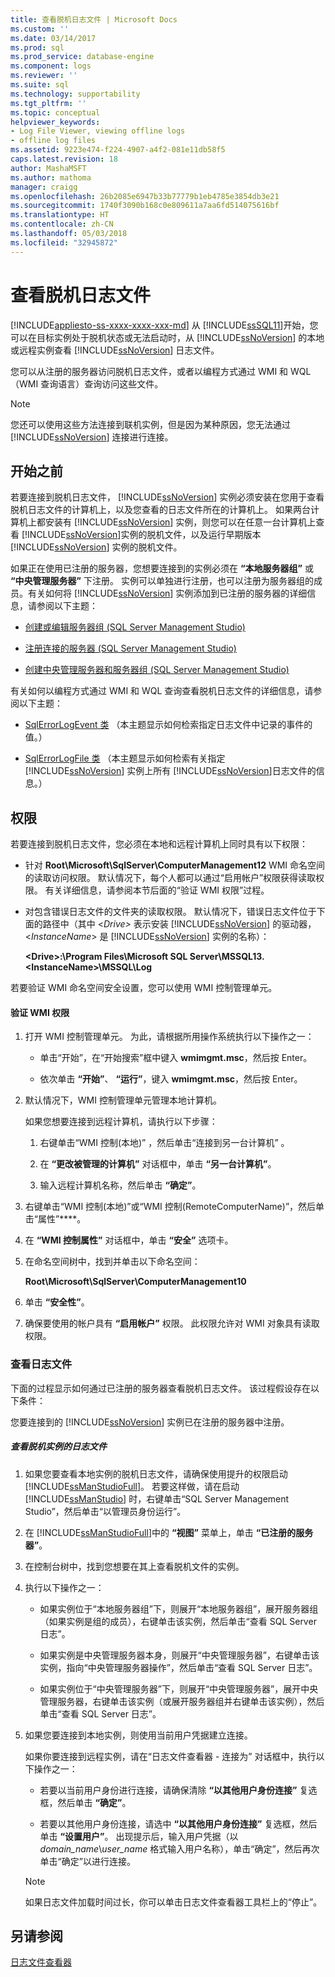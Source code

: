 ```yaml
---
title: 查看脱机日志文件 | Microsoft Docs
ms.custom: ''
ms.date: 03/14/2017
ms.prod: sql
ms.prod_service: database-engine
ms.component: logs
ms.reviewer: ''
ms.suite: sql
ms.technology: supportability
ms.tgt_pltfrm: ''
ms.topic: conceptual
helpviewer_keywords:
- Log File Viewer, viewing offline logs
- offline log files
ms.assetid: 9223e474-f224-4907-a4f2-081e11db58f5
caps.latest.revision: 18
author: MashaMSFT
ms.author: mathoma
manager: craigg
ms.openlocfilehash: 26b2085e6947b33b77779b1eb4785e3854db3e21
ms.sourcegitcommit: 1740f3090b168c0e809611a7aa6fd514075616bf
ms.translationtype: HT
ms.contentlocale: zh-CN
ms.lasthandoff: 05/03/2018
ms.locfileid: "32945872"
---
```

# <a name="view-offline-log-files"></a>查看脱机日志文件
[!INCLUDE[appliesto-ss-xxxx-xxxx-xxx-md](../../includes/appliesto-ss-xxxx-xxxx-xxx-md.md)]
  从 [!INCLUDE[ssSQL11](../../includes/sssql11-md.md)]开始，您可以在目标实例处于脱机状态或无法启动时，从 [!INCLUDE[ssNoVersion](../../includes/ssnoversion-md.md)] 的本地或远程实例查看 [!INCLUDE[ssNoVersion](../../includes/ssnoversion-md.md)] 日志文件。  
  
 您可以从注册的服务器访问脱机日志文件，或者以编程方式通过 WMI 和 WQL（WMI 查询语言）查询访问这些文件。  
  
> [!NOTE]  
>  您还可以使用这些方法连接到联机实例，但是因为某种原因，您无法通过 [!INCLUDE[ssNoVersion](../../includes/ssnoversion-md.md)] 连接进行连接。  
  
## <a name="before-you-begin"></a>开始之前  
 若要连接到脱机日志文件， [!INCLUDE[ssNoVersion](../../includes/ssnoversion-md.md)] 实例必须安装在您用于查看脱机日志文件的计算机上，以及您查看的日志文件所在的计算机上。 如果两台计算机上都安装有 [!INCLUDE[ssNoVersion](../../includes/ssnoversion-md.md)] 实例，则您可以在任意一台计算机上查看 [!INCLUDE[ssNoVersion](../../includes/ssnoversion-md.md)]实例的脱机文件，以及运行早期版本 [!INCLUDE[ssNoVersion](../../includes/ssnoversion-md.md)] 实例的脱机文件。  
  
 如果正在使用已注册的服务器，您想要连接到的实例必须在 **“本地服务器组”** 或 **“中央管理服务器”** 下注册。 实例可以单独进行注册，也可以注册为服务器组的成员。有关如何将 [!INCLUDE[ssNoVersion](../../includes/ssnoversion-md.md)] 实例添加到已注册的服务器的详细信息，请参阅以下主题：  
  
-   [创建或编辑服务器组 (SQL Server Management Studio)](../../tools/sql-server-management-studio/create-or-edit-a-server-group-sql-server-management-studio.md)  
  
-   [注册连接的服务器 (SQL Server Management Studio)](../../tools/sql-server-management-studio/register-a-connected-server-sql-server-management-studio.md)  
  
-   [创建中央管理服务器和服务器组 (SQL Server Management Studio)](../../tools/sql-server-management-studio/create-a-central-management-server-and-server-group.md)  
  
 有关如何以编程方式通过 WMI 和 WQL 查询查看脱机日志文件的详细信息，请参阅以下主题：  
  
-   [SqlErrorLogEvent 类](../../relational-databases/wmi-provider-configuration-classes/sqlerrorlogevent-class.md) （本主题显示如何检索指定日志文件中记录的事件的值。）  
  
-   [SqlErrorLogFile 类](../../relational-databases/wmi-provider-configuration-classes/sqlerrorlogfile-class.md) （本主题显示如何检索有关指定 [!INCLUDE[ssNoVersion](../../includes/ssnoversion-md.md)] 实例上所有 [!INCLUDE[ssNoVersion](../../includes/ssnoversion-md.md)]日志文件的信息。）  
  
##  <a name="BeforeYouBegin"></a> 权限  
 若要连接到脱机日志文件，您必须在本地和远程计算机上同时具有以下权限：  
  
-   针对 **Root\Microsoft\SqlServer\ComputerManagement12** WMI 命名空间的读取访问权限。 默认情况下，每个人都可以通过“启用帐户”权限获得读取权限。 有关详细信息，请参阅本节后面的“验证 WMI 权限”过程。  
  
-   对包含错误日志文件的文件夹的读取权限。 默认情况下，错误日志文件位于下面的路径中（其中 \<*Drive>* 表示安装 [!INCLUDE[ssNoVersion](../../includes/ssnoversion-md.md)] 的驱动器，\<*InstanceName*> 是 [!INCLUDE[ssNoVersion](../../includes/ssnoversion-md.md)] 实例的名称）：  
  
     **\<Drive>:\Program Files\Microsoft SQL Server\MSSQL13.\<InstanceName>\MSSQL\Log**  
  
 若要验证 WMI 命名空间安全设置，您可以使用 WMI 控制管理单元。  
  
#### <a name="to-verify-wmi-permissions"></a>验证 WMI 权限  
  
1.  打开 WMI 控制管理单元。 为此，请根据所用操作系统执行以下操作之一：  
  
    -   单击“开始”，在“开始搜索”框中键入 **wmimgmt.msc**，然后按 Enter。  
  
    -   依次单击 **“开始”**、 **“运行”**，键入 **wmimgmt.msc**，然后按 Enter。  
  
2.  默认情况下，WMI 控制管理单元管理本地计算机。  
  
     如果您想要连接到远程计算机，请执行以下步骤：  
  
    1.  右键单击“WMI 控制(本地)” ，然后单击“连接到另一台计算机” 。  
  
    2.  在 **“更改被管理的计算机”** 对话框中，单击 **“另一台计算机”**。  
  
    3.  输入远程计算机名称，然后单击 **“确定”**。  
  
3.  右键单击“WMI 控制(本地)”或“WMI 控制(RemoteComputerName)”，然后单击“属性”****。  
  
4.  在 **“WMI 控制属性”** 对话框中，单击 **“安全”** 选项卡。  
  
5.  在命名空间树中，找到并单击以下命名空间：  
  
     **Root\Microsoft\SqlServer\ComputerManagement10**  
  
6.  单击 **“安全性”**。  
  
7.  确保要使用的帐户具有 **“启用帐户”** 权限。 此权限允许对 WMI 对象具有读取权限。  
  
### <a name="view-log-files"></a>查看日志文件  
 下面的过程显示如何通过已注册的服务器查看脱机日志文件。 该过程假设存在以下条件：  
  
 您要连接到的 [!INCLUDE[ssNoVersion](../../includes/ssnoversion-md.md)] 实例已在注册的服务器中注册。  
  
##### <a name="to-view-log-files-for-instances-that-are-offline"></a>查看脱机实例的日志文件  
  
1.  如果您要查看本地实例的脱机日志文件，请确保使用提升的权限启动 [!INCLUDE[ssManStudioFull](../../includes/ssmanstudiofull-md.md)]。 若要这样做，请在启动 [!INCLUDE[ssManStudio](../../includes/ssmanstudio-md.md)] 时，右键单击“SQL Server Management Studio”，然后单击“以管理员身份运行”。  
  
2.  在 [!INCLUDE[ssManStudioFull](../../includes/ssmanstudiofull-md.md)]中的 **“视图”** 菜单上，单击 **“已注册的服务器”**。  
  
3.  在控制台树中，找到您想要在其上查看脱机文件的实例。  
  
4.  执行以下操作之一：  
  
    -   如果实例位于“本地服务器组”下，则展开“本地服务器组”，展开服务器组（如果实例是组的成员），右键单击该实例，然后单击“查看 SQL Server 日志”。  
  
    -   如果实例是中央管理服务器本身，则展开“中央管理服务器”，右键单击该实例，指向“中央管理服务器操作”，然后单击“查看 SQL Server 日志”。  
  
    -   如果实例位于“中央管理服务器”下，则展开“中央管理服务器”，展开中央管理服务器，右键单击该实例（或展开服务器组并右键单击该实例），然后单击“查看 SQL Server 日志”。  
  
5.  如果您要连接到本地实例，则使用当前用户凭据建立连接。  
  
     如果你要连接到远程实例，请在“日志文件查看器 - 连接为”  对话框中，执行以下操作之一：  
  
    -   若要以当前用户身份进行连接，请确保清除 **“以其他用户身份连接”** 复选框，然后单击 **“确定”**。  
  
    -   若要以其他用户身份连接，请选中 **“以其他用户身份连接”** 复选框，然后单击 **“设置用户”**。 出现提示后，输入用户凭据（以 *domain_name*\\*user_name* 格式输入用户名称），单击“确定”，然后再次单击“确定”以进行连接。  
  
    > [!NOTE]  
    >  如果日志文件加载时间过长，你可以单击日志文件查看器工具栏上的“停止”。  
  
## <a name="see-also"></a>另请参阅  
 [日志文件查看器](../../relational-databases/logs/log-file-viewer.md)  
  
  
